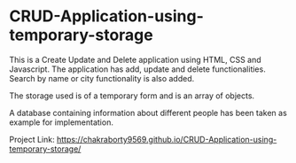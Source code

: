 # CRUD-Application-using-temporary-storage


This is a Create Update and Delete application using HTML, CSS and Javascript. The application has add, update and delete functionalities. 
Search by name or city functionality is also added.


The storage used is of a temporary form and is an array of objects.



A database containing information about different people has been taken as example for implementation.


Project Link: https://chakraborty9569.github.io/CRUD-Application-using-temporary-storage/
